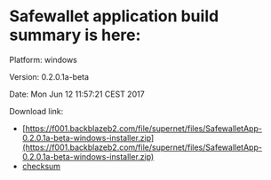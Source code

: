 # Safewallet application build summary is here:

Platform: windows

Version:  0.2.0.1a-beta

Date: Mon Jun 12 11:57:21 CEST 2017


Download link:
* [https://f001.backblazeb2.com/file/supernet/files/SafewalletApp-0.2.0.1a-beta-windows-installer.zip](https://f001.backblazeb2.com/file/supernet/files/SafewalletApp-0.2.0.1a-beta-windows-installer.zip)
* [checksum](https://f001.backblazeb2.com/file/supernet/files/SafewalletApp-0.2.0.1a-beta-windows.checksum)

